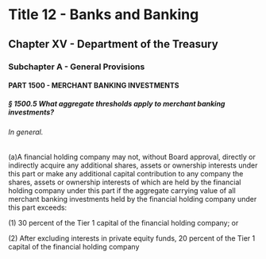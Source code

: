 
# Title 12 - Banks and Banking
## Chapter XV - Department of the Treasury
### Subchapter A - General Provisions
#### PART 1500 - MERCHANT BANKING INVESTMENTS
##### § 1500.5 What aggregate thresholds apply to merchant banking investments?
###### In general.

(a)A financial holding company may not, without Board approval, directly or indirectly acquire any additional shares, assets or ownership interests under this part or make any additional capital contribution to any company the shares, assets or ownership interests of which are held by the financial holding company under this part if the aggregate carrying value of all merchant banking investments held by the financial holding company under this part exceeds:

(1) 30 percent of the Tier 1 capital of the financial holding company; or

(2) After excluding interests in private equity funds, 20 percent of the Tier 1 capital of the financial holding company
